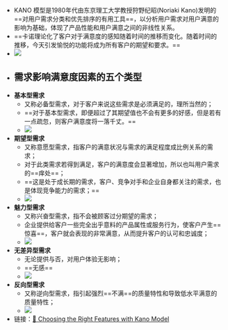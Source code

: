 - KANO 模型是1980年代由东京理工大学教授狩野纪昭(Noriaki Kano)发明的==对用户需求分类和优先排序的有用工具==，以分析用户需求对用户满意的影响为基础，体现了产品性能和用户满意之间的非线性关系。
- ==卡诺理论化了客户对于满意度的感知随着时间的推移而变化。随着时间的推移，今天引发愉悦的功能将成为所有客户的期望和要求。==
- ![](https://media.heptabase.com/v1/images/9fba581c-06ea-48a3-9182-9f9c9aab0b0a/8d5bf18a-2fd3-46da-a4ed-2ab3bb8adb1d/image.png)
- ## 需求影响满意度因素的五个类型
- **基本型需求**
	- 又称必备型需求，对于客户来说这些需求是必须满足的，理所当然的；
	- ==对于基本型需求，即便超过了其期望值也不会有更多的好感，但是若有一点疏忽，则客户满意度将一落千丈。==
	- ![](https://media.heptabase.com/v1/images/9fba581c-06ea-48a3-9182-9f9c9aab0b0a/96d896a3-bc94-4b46-bd2e-c7aaa2f2e2a1/image.png)
- **期望型需求**
	- 又称意愿型需求，指客户的满意状况与需求的满足程度成比例关系的需求；
	- 对于此类需求若得到满足，客户的满意度会显著增加，所以也叫用户需求的==痒处==；
	- ==这是处于成长期的需求，客户、竞争对手和企业自身都关注的需求，也是体现竞争能力的需求；==
	- ![](https://media.heptabase.com/v1/images/9fba581c-06ea-48a3-9182-9f9c9aab0b0a/c181c060-ccf2-4db5-a6a3-9f2790e2cefe/image.png)
- **魅力型需求**
	- 又称兴奋型需求，指不会被顾客过分期望的需求；
	- 企业提供给客户一些完全出乎意料的产品属性或服务行为，使客户产生==惊喜==，客户就会表现的非常满意，从而提升客户的认可和忠诚度；
	- ![](https://media.heptabase.com/v1/images/9fba581c-06ea-48a3-9182-9f9c9aab0b0a/f6ca1cff-2679-4fac-b968-f3ba5c9b8342/image.png)
- **无差异型需求**
	- 无论提供与否，对用户体验无影响；
	- ==无感==
	- ![](https://media.heptabase.com/v1/images/9fba581c-06ea-48a3-9182-9f9c9aab0b0a/865e2d13-09d3-4736-b342-e1b600c5c10d/image.png)
- **反向型需求**
	- 又称逆向型需求，指引起强烈==不满==的质量特性和导致低水平满意的质量特性；
	- ![](https://media.heptabase.com/v1/images/9fba581c-06ea-48a3-9182-9f9c9aab0b0a/fd33e1fa-99a8-4a99-8a0d-fd074cbbea62/image.png)
- 链接：[🔗  Choosing the Right Features with Kano Model](https://uxdesign.cc/choosing-the-right-features-with-kano-model-cc0274b6a83)